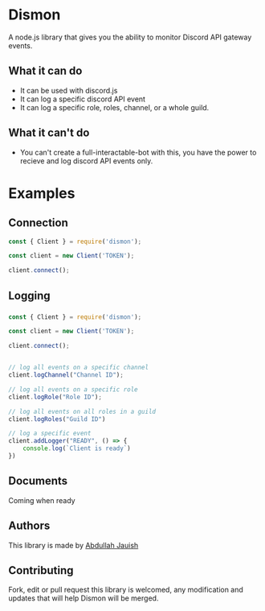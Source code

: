 # Dismon
A node.js library that gives you the ability to monitor Discord API gateway events.

## What it can do
- It can be used with discord.js
- It can log a specific discord API event
- It can log a specific role, roles, channel, or a whole guild.

## What it can't do
- You can't create a full-interactable-bot with this, you have the power to recieve and log discord API events only.

# Examples

## Connection
```javascript
const { Client } = require('dismon');

const client = new Client('TOKEN');

client.connect();
```

## Logging

###
```javascript
const { Client } = require('dismon');

const client = new Client('TOKEN');

client.connect();


// log all events on a specific channel
client.logChannel("Channel ID");

// log all events on a specific role
client.logRole("Role ID");

// log all events on all roles in a guild
client.logRoles("Guild ID")

// log a specific event
client.addLogger("READY", () => {
    console.log(`Client is ready`)
})
```

## Documents
Coming when ready

## Authors
This library is made by [Abdullah Jauish](https://jauish.com)

## Contributing
Fork, edit or pull request this library is welcomed, any modification and updates that will help Dismon will be merged.